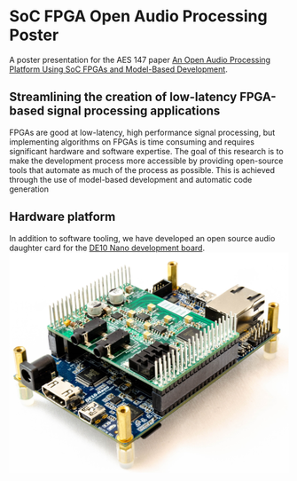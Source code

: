 # SoC FPGA Open Audio Processing Poster
A poster presentation for the AES 147 paper [An Open Audio Processing Platform Using SoC FPGAs and Model-Based Development](http://www.aes.org/e-lib/browse.cfm?elib=20623). 

## Streamlining the creation of low-latency FPGA-based signal processing applications
FPGAs are good at low-latency, high performance signal processing, but implementing algorithms on FPGAs is time consuming and requires significant hardware and software expertise. The goal of this research is to make the development process more accessible by providing open-source tools that automate as much of the process as possible. This is achieved through the use of model-based development and automatic code generation

## Hardware platform
In addition to software tooling, we have developed an open source audio daughter card for the [DE10 Nano development board](https://www.terasic.com.tw/cgi-bin/page/archive.pl?Language=English&No=1046).
![](de10_audio_mini.jpg)